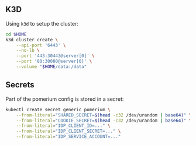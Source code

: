 ## K3D
Using `k3d` to setup the cluster:

```bash
cd $HOME
k3d cluster create \
    --api-port '6443' \
    --no-lb \
    --port '443:30443@server[0]' \
    --port '80:30080@server[0]' \
    --volume "$HOME/data:/data"
```

## Secrets
Part of the pomerium config is stored in a secret:

```bash
kubectl create secret generic pomerium \
    --from-literal="SHARED_SECRET=$(head -c32 /dev/urandom | base64)" \
    --from-literal="COOKIE_SECRET=$(head -c32 /dev/urandom | base64)" \
    --from-literal="IDP_CLIENT_ID=..." \
    --from-literal="IDP_CLIENT_SECRET=..." \
    --from-literal="IDP_SERVICE_ACCOUNT=..."
```
